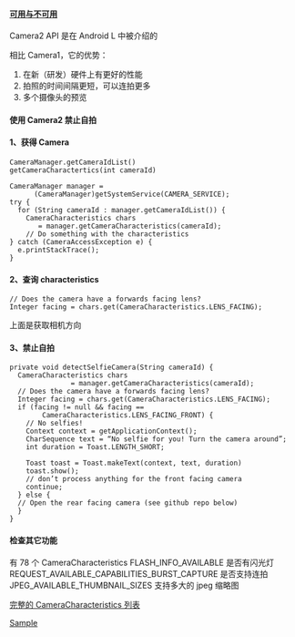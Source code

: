 #### [可用与不可用](https://medium.com/google-developers/detecting-camera-features-with-camera2-61675bb7d1bf)
Camera2 API 是在 Android L 中被介绍的

相比 Camera1，它的优势：
1. 在新（研发）硬件上有更好的性能
2. 拍照的时间间隔更短，可以连拍更多
3. 多个摄像头的预览

#### 使用 Camera2 禁止自拍

#### 1、获得 Camera
```
CameraManager.getCameraIdList()
getCameraCharactertics(int cameraId)
```

```
CameraManager manager =
      (CameraManager)getSystemService(CAMERA_SERVICE);
try {
  for (String cameraId : manager.getCameraIdList()) {
    CameraCharacteristics chars
       = manager.getCameraCharacteristics(cameraId);
    // Do something with the characteristics
} catch (CameraAccessException e) {
  e.printStackTrace();
}
```
#### 2、查询 characteristics

```
// Does the camera have a forwards facing lens?
Integer facing = chars.get(CameraCharacteristics.LENS_FACING);
```
上面是获取相机方向
#### 3、禁止自拍
```
private void detectSelfieCamera(String cameraId) {
  CameraCharacteristics chars
               = manager.getCameraCharacteristics(cameraId);
  // Does the camera have a forwards facing lens?
  Integer facing = chars.get(CameraCharacteristics.LENS_FACING);
  if (facing != null && facing ==
        CameraCharacteristics.LENS_FACING_FRONT) {
    // No selfies!
    Context context = getApplicationContext();
    CharSequence text = “No selfie for you! Turn the camera around”;
    int duration = Toast.LENGTH_SHORT;
  
    Toast toast = Toast.makeText(context, text, duration)
    toast.show();
    // don’t process anything for the front facing camera
    continue;
  } else {
  // Open the rear facing camera (see github repo below)
  }
}
```
#### 检查其它功能
有 78 个 CameraCharacteristics
FLASH_INFO_AVAILABLE 是否有闪光灯
REQUEST_AVAILABLE_CAPABILITIES_BURST_CAPTURE 是否支持连拍
JPEG_AVAILABLE_THUMBNAIL_SIZES 支持多大的 jpeg 缩略图

[完整的 CameraCharacteristics 列表](https://developer.android.com/reference/android/hardware/camera2/CameraCharacteristics?utm_campaign=adp_series_how_to_camera2_031016&utm_source=medium&utm_medium=blog)

[Sample](https://github.com/googlesamples/android-Camera2Basic?utm_campaign=adp_series_how_to_camera2_031016&utm_source=medium&utm_medium=blog)
